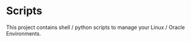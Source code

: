 # Scripts

This project contains shell / python scripts to manage your Linux / Oracle Environments.
